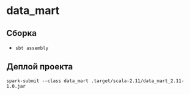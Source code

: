 # data_mart

## Сборка
- ```sbt assembly```

## Деплой проекта

```
spark-submit --class data_mart .target/scala-2.11/data_mart_2.11-1.0.jar 
```